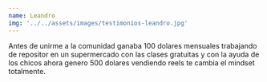 ```yaml
---
name: Leandro
img: '../../assets/images/testimonios-leandro.jpg'
---
```

Antes de unirme a la comunidad ganaba 100 dolares mensuales trabajando de repositor en un supermercado con las clases gratuitas y con la ayuda de los chicos ahora genero 500 dolares vendiendo reels te cambia el mindset totalmente.